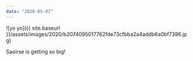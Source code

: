 ```yaml
---
date: "2020-05-07"
---
```


![yo yo]({{ site.baseurl }}/assets/images/2020/b2074095017762fde73cfbba2a4addb6a0bf7396.jpg)

Saoirse is getting so big!

